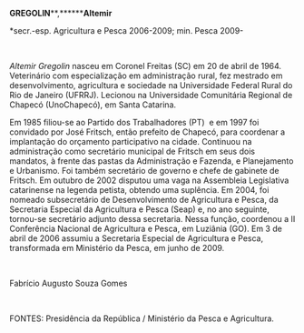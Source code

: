 **GREGOLIN****,********Altemir**

\*secr.-esp. Agricultura e Pesca 2006-2009; min. Pesca 2009-

 

*Altemir Gregolin* nasceu em Coronel Freitas (SC) em 20 de abril de
1964. Veterinário com especialização em administração rural, fez
mestrado em desenvolvimento, agricultura e sociedade na Universidade
Federal Rural do Rio de Janeiro (UFRRJ). Lecionou na Universidade
Comunitária Regional de Chapecó (UnoChapecó), em Santa Catarina.

Em 1985 filiou-se ao Partido dos Trabalhadores (PT)  e em 1997 foi
convidado por José Fritsch, então prefeito de Chapecó, para coordenar a
implantação do orçamento participativo na cidade. Continuou na
administração como secretário municipal de Fritsch em seus dois
mandatos, à frente das pastas da Administração e Fazenda, e Planejamento
e Urbanismo. Foi também secretário de governo e chefe de gabinete de
Fritsch. Em outubro de 2002 disputou uma vaga na Assembleia Legislativa
catarinense na legenda petista, obtendo uma suplência. Em 2004, foi
nomeado subsecretário de Desenvolvimento de Agricultura e Pesca, da
Secretaria Especial da Agricultura e Pesca (Seap) e, no ano seguinte,
tornou-se secretário adjunto dessa secretaria. Nessa função, coordenou a
II Conferência Nacional de Agricultura e Pesca, em Luziânia (GO). Em 3
de abril de 2006 assumiu a Secretaria Especial de Agricultura e Pesca,
transformada em Ministério da Pesca, em junho de 2009.

 

Fabrício Augusto Souza Gomes

 

FONTES: Presidência da República / Ministério da Pesca e Agricultura.

 
